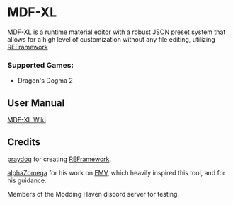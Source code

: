 # MDF-XL
MDF-XL is a runtime material editor with a robust JSON preset system that allows for a high level of customization without any file editing, utilizing [REFramework](https://github.com/praydog/REFramework)

### Supported Games:
- Dragon's Dogma 2

## User Manual
[MDF-XL Wiki](https://github.com/SilverEzredes/MDF-XL/wiki/MDF%E2%80%90XL-Wiki)

## Credits
[praydog](https://github.com/praydog) for creating [REFramework](https://github.com/praydog/REFramework).

[alphaZomega](https://github.com/alphazolam) for his work on [EMV](https://github.com/alphazolam/EMV-Engine), which heavily inspired this tool, and for his guidance.

Members of the Modding Haven discord server for testing.
